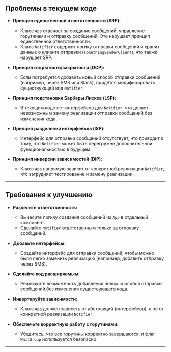 ## Проблемы в текущем коде

- **Принцип единственной ответственности (SRP):**
    - Класс `App` отвечает за создание сообщений, управление горутинами и отправку сообщений. Это нарушает принцип единственной ответственности.
    - Класс `Notifier` содержит логику отправки сообщений и хранит данные о клиенте отправки (`somethingSenderClient`), что также нарушает SRP.

- **Принцип открытости/закрытости (OCP):**
    - Если потребуется добавить новый способ отправки сообщений (например, через SMS или Slack), придётся модифицировать существующий код `Notifier`.

- **Принцип подстановки Барбары Лисков (LSP):**
    - В текущем коде нет интерфейсов для `Notifier`, что делает невозможным замену реализации отправки сообщений без изменения кода.

- **Принцип разделения интерфейсов (ISP):**
    - Интерфейс для отправки сообщений отсутствует, что приводит к тому, что `Notifier` может быть перегружен дополнительной функциональностью в будущем.

- **Принцип инверсии зависимостей (DIP):**
    - Класс `App` напрямую зависит от конкретной реализации `Notifier`, что затрудняет тестирование и замену реализации.



---

## Требования к улучшению

- **Разделите ответственность:**
    - Вынесите логику создания сообщений из `App` в отдельный компонент.
    - Сделайте `Notifier` ответственным только за отправку сообщений.

- **Добавьте интерфейсы:**
    - Создайте интерфейс для отправки сообщений, чтобы можно было легко заменить реализацию (например, добавить отправку через SMS).

- **Сделайте код расширяемым:**
    - Реализуйте возможность добавления новых способов отправки сообщений без изменения существующего кода.

- **Инвертируйте зависимости:**
    - Класс `App` должен зависеть от абстракций (интерфейсов), а не от конкретной реализации `Notifier`.

- **Обеспечьте корректную работу с горутинами:**
    - Убедитесь, что все горутины корректно завершаются, и флаг `WaitGroup` используется безопасно.

---

